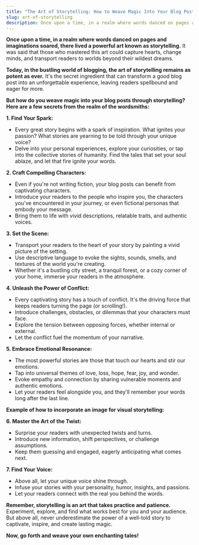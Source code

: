 ```yaml
---
title: "The Art of Storytelling: How to Weave Magic Into Your Blog Posts"
slug: art-of-storytelling
description: Once upon a time, in a realm where words danced on pages and imaginations soared, there lived a powerful art known as storytelling.
---
```


**Once upon a time, in a realm where words danced on pages and imaginations soared, there lived a powerful art known as storytelling.** It was said that those who mastered this art could capture hearts, change minds, and transport readers to worlds beyond their wildest dreams.

**Today, in the bustling world of blogging, the art of storytelling remains as potent as ever.** It's the secret ingredient that can transform a good blog post into an unforgettable experience, leaving readers spellbound and eager for more.

**But how do you weave magic into your blog posts through storytelling? Here are a few secrets from the realm of the wordsmiths:**

**1. Find Your Spark:**

- Every great story begins with a spark of inspiration. What ignites your passion? What stories are yearning to be told through your unique voice?
- Delve into your personal experiences, explore your curiosities, or tap into the collective stories of humanity. Find the tales that set your soul ablaze, and let that fire ignite your words.

**2. Craft Compelling Characters:**

- Even if you're not writing fiction, your blog posts can benefit from captivating characters.
- Introduce your readers to the people who inspire you, the characters you've encountered in your journey, or even fictional personas that embody your message.
- Bring them to life with vivid descriptions, relatable traits, and authentic voices.

**3. Set the Scene:**

- Transport your readers to the heart of your story by painting a vivid picture of the setting.
- Use descriptive language to evoke the sights, sounds, smells, and textures of the world you're creating.
- Whether it's a bustling city street, a tranquil forest, or a cozy corner of your home, immerse your readers in the atmosphere.

**4. Unleash the Power of Conflict:**

- Every captivating story has a touch of conflict. It's the driving force that keeps readers turning the page (or scrolling!).
- Introduce challenges, obstacles, or dilemmas that your characters must face.
- Explore the tension between opposing forces, whether internal or external.
- Let the conflict fuel the momentum of your narrative.

**5. Embrace Emotional Resonance:**

- The most powerful stories are those that touch our hearts and stir our emotions.
- Tap into universal themes of love, loss, hope, fear, joy, and wonder.
- Evoke empathy and connection by sharing vulnerable moments and authentic emotions.
- Let your readers feel alongside you, and they'll remember your words long after the last line.

**Example of how to incorporate an image for visual storytelling:**



**6. Master the Art of the Twist:**

- Surprise your readers with unexpected twists and turns.
- Introduce new information, shift perspectives, or challenge assumptions.
- Keep them guessing and engaged, eagerly anticipating what comes next.

**7. Find Your Voice:**

- Above all, let your unique voice shine through.
- Infuse your stories with your personality, humor, insights, and passions.
- Let your readers connect with the real you behind the words.

**Remember, storytelling is an art that takes practice and patience.** Experiment, explore, and find what works best for you and your audience. But above all, never underestimate the power of a well-told story to captivate, inspire, and create lasting magic.

**Now, go forth and weave your own enchanting tales!**